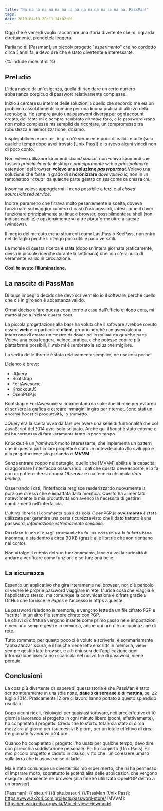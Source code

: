 ```yaml
---
title: "Na na na na na na na na na na na na na na na na, PassMan!"
tags: 
date: 2019-04-19 20:11:14+02:00
---
```


Oggi che è venerdì voglio raccontare una storia divertente che mi riguarda direttamente, prendetela leggera.

Parliamo di [Passman], un piccolo progetto "*esperimento*" che ho condotto circa 5 anni fa, e devo dire che è stato divertente e interessante.

{% include more.html %}

## Preludio

L'idea nasce da un'esigenza, quella di ricordare un certo numero abbastanza cospicuo di password relativamente complesse.

Inizio a cercare su internet delle soluzioni a quello che secondo me era un problema assolutamente comune per una buona pratica di utilizzo della tecnologia. Ho sempre avuto una password diversa per ogni account creato, del resto mi è sempre sembrato *normale* farlo, e le password erano non molto complesse ma semplici da ricordare, un compromesso tra robustezza e memorizzazione, diciamo.

Inspiegabilmente per me, in giro c'è veramente poco di valido e utile (solo qualche tempo dopo avrei trovato [Unix Pass]) e io avevo alcuni vincoli non di poco conto.

Non volevo utilizzare strumenti *closed source*, non volevo strumenti che fossero *principalmente* desktop o *principalmente* web o *principalmente* estensioni del browser, **volevo una soluzione *passepartout***. Volevo una soluzione che fosse in grado di **sincronizzare** *dove volevo io*, non in un fantomatico "*cloud*" da qualche parte gestito chissà come da chissà chi.

Insomma volevo appoggiarmi il meno possibile a terzi e al *closed source/closed service*.

Inoltre, parametro che filtrava molto pesantemente la scelta, doveva funzionare sul maggior numero di casi d'uso possibili, intesi come il dover funzionare principalmente su linux e browser, possibilmente su shell (non indispensabile) e opzionalmente su altre piattaforme oltre a queste (windows).

Il meglio del mercato erano strumenti come LastPass o KeePass, non entro nel dettaglio perché li ritengo poco utili e poco versatili.

La morale di questa ricerca è stata (dopo un'intera giornata praticamente, divisa in piccole ricerche durante la settimana) che non c'era nulla di veramente valido in circolazione.

**Così ho avuto l'illuminazione.**

## La nascita di PassMan

Di buon impegno decido che devo scrivermelo io il software, perché quello che c'è in giro non è abbastanza valido.

Ormai deciso a fare questa cosa, torno a casa dall'ufficio e, dopo cena, mi metto al pc a iniziare questa cosa.

La piccola progettazione alla base ha voluto che il software avrebbe dovuto essere **web** e in particolare **client**, proprio perché non avevo alcuna intenzione di creare un mostro da dover poi installare da qualche parte. Volevo una cosa leggera, veloce, pratica, e che potesse coprire più piattaforme possibili, il web mi è sembrato la soluzione migliore.

La scelta delle librerie è stata relativamente semplice, ne uso così poche!

L'elenco è breve:

- JQuery
- Bootstrap
- FontAwesome
- KnockoutJS
- OpenPGP.js

Bootstrap e FontAwesome si commentano da sole: due librerie per evitarmi di scrivere la grafica e cercare immagini in giro per internet. Sono stati un enorme *boost* di produttività, lo ammetto.

JQuery era la scelta ovvia da fare per avere una serie di funzionalità che col JavaScript del 2014 avrei solo sognato. Anche qui il *boost* è stato enorme e mi ha permesso di fare veramente tanto in poco tempo.

Knockout è un *framework* molto interessante, che implementa un pattern che in questo particolare progetto è stato un notevole aiuto allo sviluppo e alla progettazione: sto parlando di **MVVM**.

Senza entrare troppo nel dettaglio, quello che [MVVM] abilita è la capacità di aggiornare l'interfaccia osservando i dati che questa deve esporre, e lo fa con un pattern che si chiama *Observer* e una tecnica chiamata *data binding*.

Osservando i dati, l'interfaccia reagisce renderizzando nuovamente la porzione di essa che è impattata dalla modifica. Questo ha aumentato notevolmente la mia produttività non avendo la necessità di gestire i cambiamenti nell'interfaccia.

L'ultima libreria si commenta quasi da sola. OpenPGP.js **ovviamente** è stata utilizzata per garantire una certa sicurezza visto che il dato trattato è una password, *informazione estremamente sensibile*.

PassMan è uno di quegli strumenti che fa una cosa sola e la fa fatta bene insomma, e sta dentro a circa 30 KB (grazie alle librerie che non rientrano nel conto).

Non vi tolgo il dubbio del suo funzionamento, lascio a voi la curiosità di andare a verificare come funziona e se funziona bene.

## La sicurezza

Essendo un applicativo che gira interamente nel browser, non c'è pericolo di vedere le proprie password viaggiare in rete. L'unica cosa che viaggia è l'applicativo stesso, ma comunque la comunicazione è cifrata grazie a GitHub che fornisce le *Pages* e l'accesso in https a queste.

Le password risiedono in memoria, e vengono lette da un file cifrato PGP e "scritte" in un altro file sempre cifrato con PGP.  
Le chiavi di cifratura vengono inserite come primo passo nelle impostazioni, e vengono sempre gestite in memoria, anche qui non c'è comunicazione di rete.

Tutto sommato, per quanto poco ci è voluto a scriverla, è sommariamente "abbastanza" sicura, e il file che viene letto e scritto in memoria, viene sempre gestito lato browser, e alla chiusura dell'applicazione ogni informazione inserita non scaricata nel nuovo file di password, viene perduta.

## Conclusioni

La cosa più divertente da sapere di questa storia è che PassMan è stato scritto interamente in una sola notte, **dalle 8 di sera alle 8 di mattina**, del 22 luglio 2014. Praticamente 12 ore di lavoro hanno portato a questo splendido risultato.

Dopo alcuni ricicli, fisiologici per qualsiasi software, nell'arco effettivo di 10 giorni e lavorando al progetto in ogni minuto libero (pochi, effettivamente), ho completato il progetto. Credo che lo sforzo totale sia stato di circa mezz'ora al giorno per i successivi 8 giorni, per un totale effettivo di circa tre giornate *lavorative* o 24 ore.

Quando ho completato il progetto l'ho usato per qualche tempo, devo dire con parecchia soddisfazione personale. Poi ho scoperto [Unix Pass]. E il mio piccolo progetto è caduto in disuso, visto che l'unico essere umano sulla terra che lo usava smise di farlo.

Ma è stato comunque un divertentissimo esperimento, che mi ha permesso di imparare molto, soprattutto le potenzialità delle applicazioni che vengono eseguite interamente nel browser (alla fine ho utilizzato OpenPGP dentro a un browser).

[Passman]: {{ site.url }}{{ site.baseurl }}/PassMan
[Unix Pass]: https://www.zx2c4.com/projects/password-store/
[MVVM]: https://en.wikipedia.org/wiki/Model–view–viewmodel
